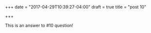 +++
date = "2017-04-29T10:39:27-04:00"
draft = true
title = "post 10"

+++

This is an answer to #10 question!

